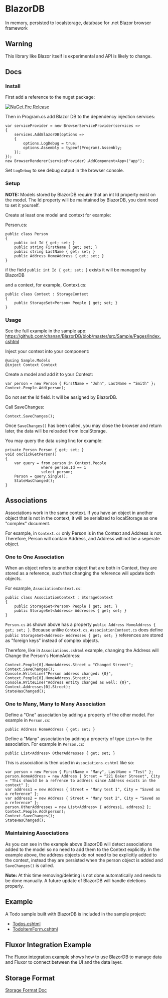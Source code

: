 # BlazorDB
In memory, persisted to localstorage, database for .net Blazor browser framework

## Warning
This library like Blazor itself is experimental and API is likely to change.

## Docs

### Install

First add a reference to the nuget package:

[![NuGet Pre Release](https://img.shields.io/nuget/vpre/BlazorDB.svg)](https://www.nuget.org/packages/BlazorDB/)

Then in Program.cs add Blazor DB to the dependency injection services:

```
var serviceProvider = new BrowserServiceProvider(services =>
{
    services.AddBlazorDB(options =>
    {
        options.LogDebug = true;
        options.Assembly = typeof(Program).Assembly;
    });
});
new BrowserRenderer(serviceProvider).AddComponent<App>("app");
```

Set `LogDebug` to see debug output in the browser console.

### Setup

**NOTE:** Models stored by BlazorDB require that an int Id property exist on the model. The Id property will be maintained by BlazorDB, you dont need to set it yourself.

Create at least one model and context for example:

Person.cs:

```
public class Person
{
    public int Id { get; set; }
    public string FirstName { get; set; }
    public string LastName { get; set; }
    public Address HomeAddress { get; set; }
}
```

if the field `public int Id { get; set; }` exists it will be managed by BlazorDB

and a context, for example, Context.cs:
```
public class Context : StorageContext
{
    public StorageSet<Person> People { get; set; }
}
```

### Usage

See the full example in the sample app: https://github.com/chanan/BlazorDB/blob/master/src/Sample/Pages/Index.cshtml

Inject your context into your component:

```
@using Sample.Models
@inject Context Context
```

Create a model and add it to your Context:

```
var person = new Person { FirstName = "John", LastName = "Smith" };
Context.People.Add(person);
```

Do not set the Id field. It will be assigned by BlazorDB.

Call SaveChanges:

```
Context.SaveChanges();
```

Once `SaveChanges()` has been called, you may close the browser and return later, the data will be reloaded from localStorage.

You may query the data using linq for example:

```
private Person Person { get; set; }
void onclickGetPerson()
{
    var query = from person in Context.People
                where person.Id == 1
                select person;
    Person = query.Single();
    StateHasChanged();
}
```

## Associations

Associations work in the same context. If you have an object in another object that is not in the context, it will be serialized to localStorage as one "complex" document.

For example, in `Context.cs` only Person is in the Context and Address is not. Therefore, Person will contain Address, and Address will not be a seperate object.

### One to One Association

When an object refers to another object that are both in Context, they are stored as a reference, such that changing the reference will update both objects.

For example, `AssociationContext.cs`:


```
public class AssociationContext : StorageContext
{
    public StorageSet<Person> People { get; set; }
    public StorageSet<Address> Addresses { get; set; }
}
```

`Person.cs` as shown above has a property `public Address HomeAddress { get; set; }`. Because unlike `Context.cs`, `AssociationContext.cs` does define `public StorageSet<Address> Addresses { get; set; }` references are stored as "foreign keys" instead of complex objects.

Therefore, like in `Associations.cshtml` example, changing the Address will Change the Person's HomeAddress:

```
Context.People[0].HomeAddress.Street = "Changed Streeet";
Context.SaveChanges();
Console.WriteLine("Person address changed: {0}", Context.People[0].HomeAddress.Street);
Console.WriteLine("Address entity changed as well: {0}", Context.Addresses[0].Street);
StateHasChanged();
```
### One to Many, Many to Many Association

Define a "One" association by adding a property of the other model. For example in `Person.cs`:

```
public Address HomeAddress { get; set; }
```

Define a "Many" association by adding a property of type `List<>` to the association. For example in `Person.cs`:

```
public List<Address> OtherAddresses { get; set; }
```

This is association is then used in `Associations.cshtml` like so:

```
var person = new Person { FirstName = "Many", LastName = "Test" };
person.HomeAddress = new Address { Street = "221 Baker Streeet", City = "This should be a refrence to address since Address exists in the context" };
var address1 = new Address { Street = "Many test 1", City = "Saved as a reference" };
var address2 = new Address { Street = "Many test 2", City = "Saved as a reference" };
person.OtherAddresses = new List<Address> { address1, address2 };
Context.People.Add(person);
Context.SaveChanges();
StateHasChanged();
```

### Maintaining Associations

As you can see in the example above BlazorDB will detect associations added to the model so no need to add them to the Context explicitly. In the example above, the address objects do not need to be explicitly added to the context, instead they are persisted when the person object is added and `SaveChanges()` is called.

**Note:** At this time removing/deleting is not done automatically and needs to be done manually. A future update of BlazorDB will handle deletions properly.  

## Example

A Todo sample built with BlazorDB is included in the sample project:

* [Todos.cshtml](https://github.com/chanan/BlazorDB/blob/master/src/Sample/Pages/Todos.cshtml)
* [TodoItemForm.cshtml](https://github.com/chanan/BlazorDB/blob/master/src/Sample/Pages/TodoItemForm.cshtml)

## Fluxor Integration Example

The [Fluxor integration example](https://github.com/chanan/BlazorDB/tree/master/src/FluxorIntegration) shows how to use BlazorDB to manage data and Fluxor to connect between the UI and the data layer.

## Storage Format

[Storage Format Doc](https://github.com/chanan/BlazorDB/blob/master/docs/storageFormat.md)
